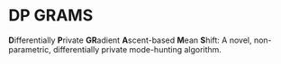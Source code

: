 # DP GRAMS

**D**ifferentially **P**rivate **GR**adient **A**scent-based **M**ean **S**hift: A novel, non-parametric, differentially private mode-hunting algorithm.
